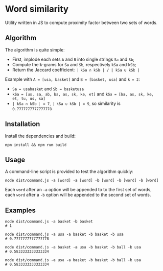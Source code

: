 # Word similarity

Utility written in JS to compute proximity factor between two sets of words.

## Algorithm

The algorithm is quite simple:
* First, implode each sets `A` and `B` into single strings `Sa` and `Sb`;
* Compute the k-grams for `Sa` and `Sb`, respectively `kSa` and `kSb`;
* Return the Jaccard coefficient: `| kSa ∩ kSb | / | kSa ∪ kSb |`

Example with `A = [usa, basket]` and `B = [basket, usa]` and `k = 2`:
* `Sa = usabasket` and `Sb = basketusa`
* `kSa = [us, sa, ab, ba, as, sk, ke, et]` and `kSa = [ba, as, sk, ke, et, tu, us, sa]`
* `| kSa ∩ kSb | = 7`, `| kSa ∪ kSb | = 9`, so similarity is `0.7777777777777778`

## Installation

Install the dependencies and build:

```
npm install && npm run build
```

## Usage

A command-line script is provided to test the algorithm quickly:

```
node dist/command.js -a [word] -a [word] -b [word] -b [word] -b [word]
```

Each `word` after an `-a` option will be appended to to the first set of words, each `word` after a `-b` option will be appended to the second set of words.

## Examples

```
node dist/command.js -a basket -b basket
# 1
```

```
node dist/command.js -a usa -a basket -b basket -b usa
# 0.7777777777777778
```

```
node dist/command.js -a basket -a usa -b basket -b ball -b usa
# 0.5833333333333334
```

```
node dist/command.js -a usa -a basket -b basket -b ball -b usa
# 0.5833333333333334
```